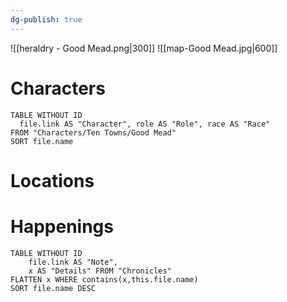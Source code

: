 ```yaml
---
dg-publish: true
---
```

![[heraldry - Good Mead.png|300]]
![[map-Good Mead.jpg|600]]
# Characters

```dataview 
TABLE WITHOUT ID
  file.link AS "Character", role AS "Role", race AS "Race"
FROM "Characters/Ten Towns/Good Mead"
SORT file.name
```

# Locations
# Happenings
```dataview
TABLE WITHOUT ID
	file.link AS "Note", 
	x AS "Details" FROM "Chronicles"
FLATTEN x WHERE contains(x,this.file.name) 
SORT file.name DESC
```
